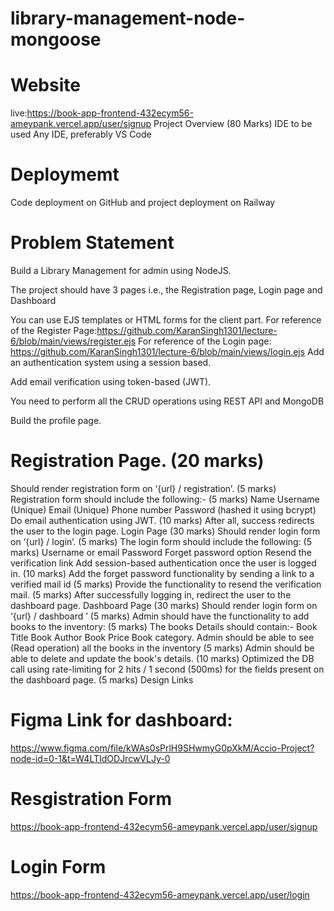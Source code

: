 # library-management-node-mongoose
# Website
live:https://book-app-frontend-432ecym56-ameypank.vercel.app/user/signup
Project Overview (80 Marks)
IDE to be used
Any IDE, preferably VS Code

# Deploymemt
Code deployment on GitHub and project deployment on Railway

# Problem Statement
Build a Library Management for admin using NodeJS.


The project should have 3 pages i.e., the Registration page, Login page and Dashboard

You can use EJS templates or HTML forms for the client part.
For reference of the Register Page:https://github.com/KaranSingh1301/lecture-6/blob/main/views/register.ejs
For reference of the Login page: https://github.com/KaranSingh1301/lecture-6/blob/main/views/login.ejs
Add an authentication system using a session based.


Add email verification using token-based (JWT).


You need to perform all the CRUD operations using REST API and MongoDB


Build the profile page.


# Registration Page. (20 marks)

Should render registration form on ‘{url} / registration’. (5 marks)
Registration form should include the following:- (5 marks)
Name
Username (Unique)
Email (Unique)
Phone number
Password (hashed it using bcrypt)
Do email authentication using JWT. (10 marks)
After all, success redirects the user to the login page.
Login Page (30 marks)
Should render login form on ‘{url} / login’. (5 marks)
The login form should include the following: (5 marks)
Username or email
Password
Forget password option
Resend the verification link
Add session-based authentication once the user is logged in. (10 marks)
Add the forget password functionality by sending a link to a verified mail id (5 marks)
Provide the functionality to resend the verification mail. (5 marks)
After successfully logging in, redirect the user to the dashboard page.
Dashboard Page (30 marks)
Should render login form on ‘{url} / dashboard ’ (5 marks)
Admin should have the functionality to add books to the inventory: (5 marks)
The books Details should contain:-
Book Title
Book Author
Book Price
Book category.
Admin should be able to see (Read operation) all the books in the inventory (5 marks)
Admin should be able to delete and update the book's details. (10 marks)
Optimized the DB call using rate-limiting for 2 hits / 1 second (500ms) for the fields present on the dashboard page. (5 marks)
Design Links

# Figma Link for dashboard:
https://www.figma.com/file/kWAs0sPrlH9SHwmyG0pXkM/Accio-Project?node-id=0-1&t=W4LTIdODJrcwVLJy-0

# Resgistration Form
https://book-app-frontend-432ecym56-ameypank.vercel.app/user/signup

# Login Form
https://book-app-frontend-432ecym56-ameypank.vercel.app/user/login
